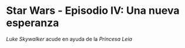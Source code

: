 # Star Wars - Episodio IV: Una nueva esperanza


*Luke Skywalker* acude en ayuda de la *Princesa Leia*


